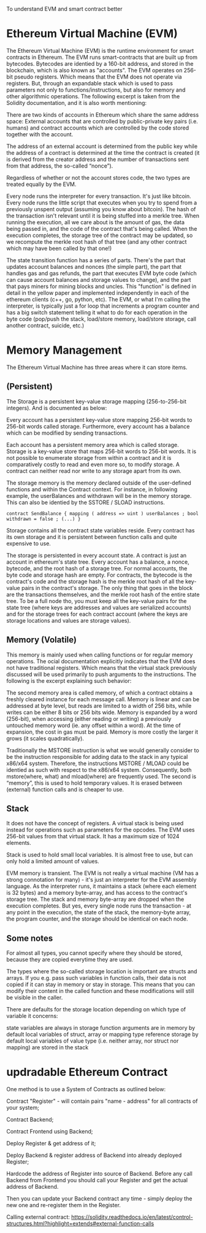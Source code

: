 To understand EVM and smart contract better
# Ethereum Virtual Machine (EVM)

The Ethereum Virtual Machine (EVM) is the runtime environment for smart contracts in Ethereum. The EVM runs smart-contracts that are built up from bytecodes. Bytecodes are identied by a 160-bit address, and stored in the blockchain, which is also known as "accounts". The EVM operates on 256-bit pseudo registers. Which means that the EVM does not operate via registers. But, through an expandable stack which is used to pass parameters not only to functions/instructions, but also for memory and other algorithmic operations. The following excerpt is taken from the Solidity documentation, and it is also worth mentioning:

There are two kinds of accounts in Ethereum which share the same address space: External accounts that are controlled by public-private key pairs (i.e. humans) and contract accounts which are controlled by the code stored together with the account.

The address of an external account is determined from the public key while the address of a contract is determined at the time the contract is created (it is derived from the creator address and the number of transactions sent from that address, the so-called “nonce”).

Regardless of whether or not the account stores code, the two types are treated equally by the EVM.

Every node runs the interpreter for every transaction. It's just like bitcoin. Every node runs the little script that executes when you try to spend from a previously unspent output (assuming you know about bitcoin). The hash of the transaction isn't relevant until it is being stuffed into a merkle tree. When running the execution, all we care about is the amount of gas, the data being passed in, and the code of the contract that's being called. When the execution completes, the storage tree of the contract may be updated, so we recompute the merkle root hash of that tree (and any other contract which may have been called by that one!)

The state transition function has a series of parts. There's the part that updates account balances and nonces (the simple part), the part that handles gas and gas refunds, the part that executes EVM byte code (which can cause account balances and storage values to change), and the part that pays miners for mining blocks and uncles. This "function" is defined in detail in the yellow paper and implemented independently in each of the ethereum clients (c++, go, python, etc). The EVM, or what I'm calling the interpreter, is typically just a for loop that increments a program counter and has a big switch statement telling it what to do for each operation in the byte code (pop/push the stack, load/store memory, load/store storage, call another contract, suicide, etc.)


# Memory Management 

The Ethereum Virtual Machine has three areas where it can store items.

## (Persistent)
The Storage is a persistent key-value storage mapping (256-to-256-bit integers). And is documented as below:

Every account has a persistent key-value store mapping 256-bit words to 256-bit words called storage. Furthermore, every account has a balance which can be modified by sending transactions.

Each account has a persistent memory area which is called storage. Storage is a key-value store that maps 256-bit words to 256-bit words. It is not possible to enumerate storage from within a contract and it is comparatively costly to read and even more so, to modify storage. A contract can neither read nor write to any storage apart from its own.

The storage memory is the memory declared outside of the user-defined functions and within the Contract context. For instance, in following example, the userBalances and withdrawn will be in the memory storage. This can also be identied by the SSTORE / SLOAD instructions.

`contract SendBalance {
    mapping ( address => uint ) userBalances ;
    bool withdrawn = false ;
(...)
}`

Storage contains all the contract state variables reside. Every contract has its own storage and it is persistent between function calls and quite expensive to use.

The storage is persistented in every account state. A contract is just an account in ethereum's state tree. Every account has a balance, a nonce, bytecode, and the root hash of a storage tree. For normal accounts, the byte code and storage hash are empty. For contracts, the bytecode is the contract's code and the storage hash is the merkle root hash of all the key-value pairs in the contract's storage. The only thing that goes in the block are the transactions themselves, and the merkle root hash of the entire state tree. To be a full node tho, you must keep all the key-value pairs for the state tree (where keys are addresses and values are serialized accounts) and for the storage trees for each contract account (where the keys are storage locations and values are storage values).

## Memory (Volatile)
This memory is mainly used when calling functions or for regular memory operations. The ocial documentation explicitly indicates that the EVM does not have traditional registers. Which means that the virtual stack previously discussed will be used primarily to push arguments to the instructions. The following is the excerpt explaining such behavior:

The second memory area is called memory, of which a contract obtains a freshly cleared instance for each message call. Memory is linear and can be addressed at byte level, but reads are limited to a width of 256 bits, while writes can be either 8 bits or 256 bits wide. Memory is expanded by a word (256-bit), when accessing (either reading or writing) a previously untouched memory word (ie. any offset within a word). At the time of expansion, the cost in gas must be paid. Memory is more costly the larger it grows (it scales quadratically).

Traditionally the MSTORE instruction is what we would generally consider to be the instruction responsible for adding data to the stack in any typical x86/x64 system. Therefore, the instructions MSTORE / MLOAD could be identied as such with respect to the x86/x64 system. Consequently, both mstore(where, what) and mload(where) are frequently used.
The second is “memory”, this is used to hold temporary values. It is erased between (external) function calls and is cheaper to use.

## Stack
It does not have the concept of registers. A virtual stack is being used instead for operations such as parameters for the opcodes. The EVM uses 256-bit values from that virtual stack. It has a maximum size of 1024 elements.

Stack is used to hold small local variables. It is almost free to use, but can only hold a limited amount of values.

EVM memory is transient. The EVM is not really a virtual machine (VM has a strong connotation for many) - it's just an interpreter for the EVM assembly language. As the interpreter runs, it maintains a stack (where each element is 32 bytes) and a memory byte-array, and has access to the contract's storage tree. The stack and memory byte-array are dropped when the execution completes. But yes, every single node runs the transaction - at any point in the execution, the state of the stack, the memory-byte array, the program counter, and the storage should be identical on each node.

## Some notes
For almost all types, you cannot specify where they should be stored, because they are copied everytime they are used.

The types where the so-called storage location is important are structs and arrays. If you e.g. pass such variables in function calls, their data is not copied if it can stay in memory or stay in storage. This means that you can modify their content in the called function and these modifications will still be visible in the caller.

There are defaults for the storage location depending on which type of variable it concerns:

state variables are always in storage
function arguments are in memory by default
local variables of struct, array or mapping type reference storage by default
local variables of value type (i.e. neither array, nor struct nor mapping) are stored in the stack

# updradable Ethereum Contract

One method is to use a System of Contracts as outlined below:

Contract "Register" - will contain pairs "name - address" for all contracts of your system;

Contract Backend;

Contract Frontend using Backend;

Deploy Register & get address of it;

Deploy Backend & register address of Backend into already deployed Register;

Hardcode the address of Register into source of Backend. Before any call Backend from Frontend you should call your Register and get the actual address of Backend.

Then you can update your Backend contract any time - simply deploy the new one and re-register them in the Register.

Calling external contract: https://solidity.readthedocs.io/en/latest/control-structures.html?highlight=extends#external-function-calls
